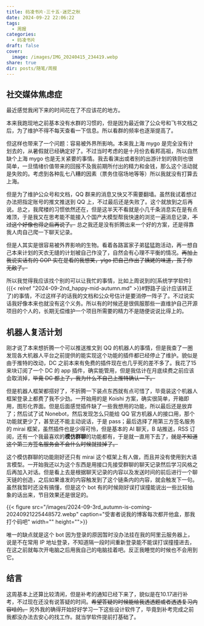 ```yaml
---
title: 码凌书片·三十五·迷茫之秋
date: 2024-09-22 22:06:22
tags:
  - 周报
categories:
  - 码凌书片
draft: false
cover:
  image: /images/IMG_20240415_234419.webp
share: true
dir: posts/随笔/周报
---
```


## 社交媒体焦虑症

最近感觉我闲下来的时间花在了不应该花的地方。

本来我跑现地之前基本没有水群的习惯的，但是因为最近做了公众号和飞书文档之后，为了维护不得不每天查看一下信息。所以看群的频率也逐渐提高了。

但这样也带来了一个问题：容易被外界所影响。本来我上海 mygo 是完全没有计划去的，从暑假就已经确定好了。不过当时考虑的是十月份去看邦高祖，所以自然缺个上海 mygo 也是无关紧要的事情。我去看演出或者别的出游计划的铁则也很简单，一旦情绪价值带来的回报不及我前期所付出的精力和金钱，那么这个活动就是失败的。考虑到各种乱七八糟的因素（票务住宿场地等等）所以我就没有打算去上海。

但是为了维护公众号和文档，QQ 群来的消息又快又不需要翻墙。虽然我试着想过办法把指定账号的推文推送到 QQ 上，不过最后还是失败了。这个就放到之后再说。总之，我爬楼的习惯依然还在，但是这半天不看就是小几千条消息实在是有点难顶，于是我又在思考能不能接入个国产大模型帮我快速的浏览一遍消息记录，~~不过这个好像也得之后再说了。~~ 总之我还是没有折腾出来一个好的方案，还是得靠我人肉自己爬一下聊天记录。

但是人其实是很容易被外界影响的生物。看着各路富家子弟猛猛跑活动，再一想自己本来计划的天衣无缝的计划被自己作没了，自然会有心理不平衡的情况。~~再加上我说实话有的 GOP 实在是看的我想笑，ylgo 把自己作出了姨姥的味道，孩子你无敌了。~~ 

所以我觉得我应该找个别的可以让我忙的事情，比如上周说到的[系统学学软件]({{< relref "2024-09-2nd_happy-mid-autumn.md" >}}#野路子设计应该转正了)的事情，不过这样子的话我的文档和公众号估计是要消停一阵子了。不过说实话我好像本来也就没有这个义务。所以有的时候还是很佩服那些一直维护自己开源项目的个人的，长期无偿维护一个项目所需要的精力不是随便说说比得上的。

## 机器人复活计划

刚才说了本来想折腾一个可以推送推文到 QQ 的机器人的事情，但是我查了一圈发现各大机器人平台之前提供的能实现这个功能的插件都已经停止了维护。貌似是由于推特的改动，DC 之前本来有免费的插件现在也几乎死的差不多了。我花了15来块订阅了一个 DC 的 app 插件，确实能管用，但是我估计在月底续费之前应该会取消掉，~~毕竟 DC 都上了，我为什么不自己上推特确认一下。~~

但是机器人框架都搭好了，不折腾一下装点东西就有点可惜了，毕竟装这个机器人框架登录上都费了我不少劲。一开始用的是 Koishi 方案，确实很简单，开箱即用，图形化界面。但是后面感觉插件缺了一些我想用的功能，所以最后还是放弃了；然后试了试 Nonebot，然后发现怎么只能给 QQ 官方机器人的接口用，那个功能就更少了，甚至还不能主动说话，于是 pass；最后选择了用第三方签名服务的 mirai 框架，虽然插件也是少得可怜，但是基本的 AI 聊天，B 站推送，RSS 订阅，还有一个我最喜欢的**模仿群聊**的功能都有，于是就一直用下去了，~~就是不知道这个第三方签名服务会不会什么时候就挂掉了。~~

这个模仿群聊的功能刚好还只有 mirai 这个框架上有人做，而且并没有使用到大语言模型。一开始我还以为这个东西是用接口先接受群聊的聊天记录然后学习风格之后再加入对话。但是看上去是根据聊天记录的内容以及发送时间的前后进行一个聊天链的创造，之后如果谁发的内容触发到了这个链条内的内容，就会触发下一句。虽然我暂时还没有搞懂，但是这个 bot 有的时候刚好误打误撞能说出一些比较抽象的话出来，节目效果还是很足的。

{{< figure src="/images/2024-09-3rd_autumn-is-coming-20240921225448572.webp" caption="受害者说我的博客每次都开他盒，那我打个码吧" width="" height="">}}

唯一的缺点就是这个 bot 因为登录的原因暂时没办法挂在我的阿里云服务器上，说是不在常用 IP 地址登录，不知道隔一段时间重新登录能不能误打误撞撞进去，在这之前就每次开电脑之后用我自己的电脑挂着吧。反正我睡觉的时候也不会用到它。

## 结言

这周基本上还算比较清闲，但是补考的通知已经下来了，貌似是在10.17进行补考，不过现在还没有说答疑的时间。~~希望答疑的时候能给我透透题或者透透复习内容啥的。~~ 另外我的确得开始好好学习一下这些设计软件了，毕竟到补考完成之前我都没办法去安心的找工作。就当学软件提前打基础了。